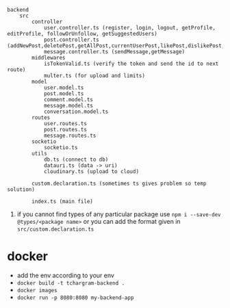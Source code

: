 
```
backend
    src
        controller
            user.controller.ts (register, login, logout, getProfile, editProfile, followOrUnfollow, getSuggestedUsers)
            post.controller.ts (addNewPost,deletePost,getAllPost,currentUserPost,likePost,dislikePost,addComment,getCommentsOfPost,deleteComment,bookmarkPost)
            message.controller.ts (sendMessage,getMessage)
        middlewares
            isTokenValid.ts (verify the token and send the id to next route)
            multer.ts (for upload and limits)
        model
            user.model.ts
            post.model.ts
            comment.model.ts
            message.model.ts
            conversation.model.ts
        routes
            user.routes.ts
            post.routes.ts
            message.routes.ts
        socketio
            socketio.ts
        utils
            db.ts (connect to db)
            datauri.ts (data -> uri)
            cloudinary.ts (upload to cloud)
        
        custom.declaration.ts (sometimes ts gives problem so temp solution)

        index.ts (main file)
```

1. if you cannot find types of any particular package use ``` npm i --save-dev @types/<package name> ``` or you can add the format given in ```src/custom.declaration.ts```

# docker
- add the env according to your env
- ```docker build -t tchargram-backend .```
- ```docker images```
- ```docker run -p 8080:8080 my-backend-app```
